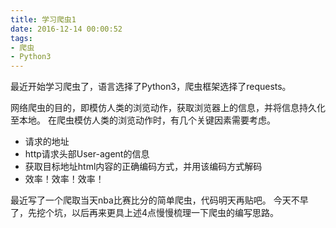 ```yaml
---
title: 学习爬虫1
date: 2016-12-14 00:00:52
tags: 
- 爬虫 
- Python3
---
```

最近开始学习爬虫了，语言选择了Python3，爬虫框架选择了requests。
<!-- more -->
网络爬虫的目的，即模仿人类的浏览动作，获取浏览器上的信息，并将信息持久化至本地。
在爬虫模仿人类的浏览动作时，有几个关键因素需要考虑。

* 请求的地址
* http请求头部User-agent的信息
* 获取目标地址html内容的正确编码方式，并用该编码方式解码
* 效率！效率！效率！

最近写了一个爬取当天nba比赛比分的简单爬虫，代码明天再贴吧。
今天不早了，先挖个坑，以后再来更具上述4点慢慢梳理一下爬虫的编写思路。

